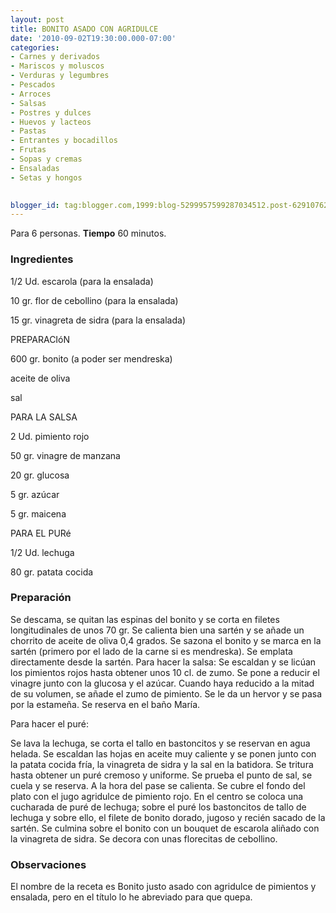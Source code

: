 ```yaml
---
layout: post
title: BONITO ASADO CON AGRIDULCE
date: '2010-09-02T19:30:00.000-07:00'
categories:
- Carnes y derivados
- Mariscos y moluscos
- Verduras y legumbres
- Pescados
- Arroces
- Salsas
- Postres y dulces
- Huevos y lacteos
- Pastas
- Entrantes y bocadillos
- Frutas
- Sopas y cremas
- Ensaladas
- Setas y hongos
 

blogger_id: tag:blogger.com,1999:blog-5299957599287034512.post-629107627898690416
---
```


Para 6 personas.
<b>Tiempo</b> 60 minutos.

<h3>Ingredientes</h3>

1/2 Ud. escarola (para la ensalada)

10 gr. flor de cebollino (para la ensalada)

15 gr. vinagreta de sidra (para la ensalada)

PREPARACIóN

600 gr. bonito (a poder ser mendreska)

aceite de oliva

sal

PARA LA SALSA

2 Ud. pimiento rojo

50 gr. vinagre de manzana

20 gr. glucosa

5 gr. azúcar

5 gr. maicena

PARA EL PURé

1/2 Ud. lechuga

80 gr. patata cocida

<h3>Preparación</h3>

Se descama, se quitan las espinas del bonito y se corta en filetes longitudinales de unos 70 gr. Se calienta bien una sartén y se añade un chorrito de aceite de oliva 0,4 grados. Se sazona el bonito y se marca en la sartén (primero por el lado de la carne si es mendreska). Se emplata directamente desde la sartén. Para hacer la salsa: Se escaldan y se licúan los pimientos rojos hasta obtener unos 10 cl. de zumo. Se pone a reducir el vinagre junto con la glucosa y el azúcar. Cuando haya reducido a la mitad de su volumen, se añade el zumo de pimiento. Se le da un hervor y se pasa por la estameña. Se reserva en el baño María.

Para hacer el puré:

Se lava la lechuga, se corta el tallo en bastoncitos y se reservan en agua helada. Se escaldan las hojas en aceite muy caliente y se ponen junto con la patata cocida fría, la vinagreta de sidra y la sal en la batidora. Se tritura hasta obtener un puré cremoso y uniforme. Se prueba el punto de sal, se cuela y se reserva. A la hora del pase se calienta. Se cubre el fondo del plato con el jugo agridulce de pimiento rojo. En el centro se coloca una cucharada de puré de lechuga; sobre el puré los bastoncitos de tallo de lechuga y sobre ello, el filete de bonito dorado, jugoso y recién sacado de la sartén. Se culmina sobre el bonito con un bouquet de escarola aliñado con la vinagreta de sidra. Se decora con unas florecitas de cebollino.

<h3>Observaciones</h3>

El nombre de la receta es Bonito justo asado con agridulce de pimientos y ensalada, pero en el título lo he abreviado para que quepa.

